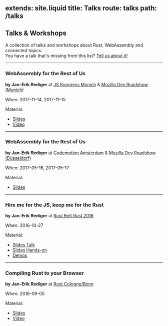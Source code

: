 extends: site.liquid
title: Talks
route: talks
path: /talks
---

## Talks & Workshops

A collection of talks and workshops about Rust, WebAssembly and connected topics.  
You have a talk that's missing from this list? [Tell us about it!](https://github.com/badboy/hellorust/issues/new)

---

### WebAssembly for the Rest of Us

**by Jan-Erik Rediger** at
[JS Kongress Munich](https://2017.js-kongress.de/sessions/webassembly-rest-us/) &
[Mozilla Dev Roadshow (Munich)](https://www.meetup.com/MuniCSS-finest/events/243276897/)

When:
2017-11-14, 2017-11-15

Material:

* [Slides](https://fnordig.de/talks/2017/jskongress/)
* [Video](https://www.youtube.com/watch?v=SGkZbxIGDNE)

---

### WebAssembly for the Rest of Us

**by Jan-Erik Rediger** at
[Codemotion Amsterdam](http://amsterdam2017.codemotionworld.com/) &
[Mozilla Dev Roadshow (Düsseldorf)](https://beyondtellerrand.com/events/duesseldorf-2017/side-events/mozilla-roadshow)

When:
2017-05-16, 2017-05-17

Material:

* [Slides](http://www.hellorust.com/codemotion-ams/slides/)

---

### Hire me for the JS, keep me for the Rust

**by Jan-Erik Rediger** at [Rust Belt Rust 2016](http://www.rust-belt-rust.com/sessions/)

When:
2016-10-27

Material:
* [Slides Talk](http://www.hellorust.com/emscripten/slides/rbr-talk)
* [Slides Hands-on](http://www.hellorust.com/emscripten/slides/handson/)
* [Demos](http://www.hellorust.com/emscripten/demos/)

---

### Compiling Rust to your Browser

**by Jan-Erik Rediger** at [Rust Cologne/Bonn](https://www.meetup.com/Rust-Cologne-Bonn/events/233139845/)

When:
2016-09-05

Material:
* [Slides](https://badboy.github.io/rust-to-the-browser/)
* [Video](https://media.ccc.de/v/rustmcb.2016.09.compiling-rust-to-asmjs)
